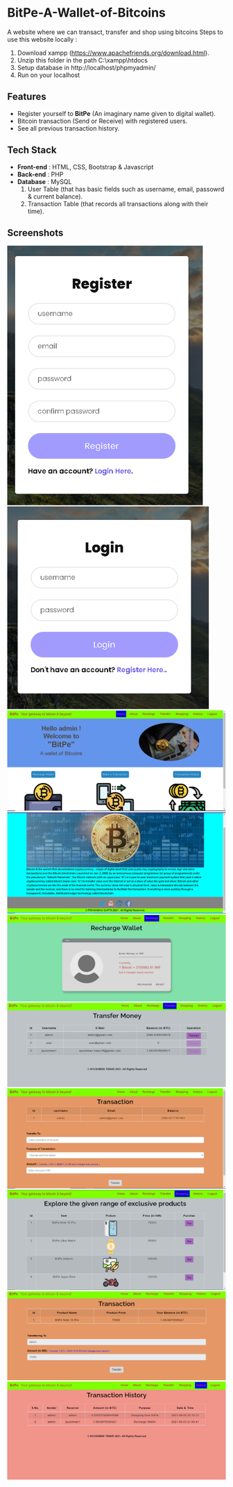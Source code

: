 # BitPe-A-Wallet-of-Bitcoins
A website where we can transact, transfer and shop using bitcoins
Steps to use this website locally :

1. Download xampp (https://www.apachefriends.org/download.html).
2. Unzip this folder in the path C:\xampp\htdocs
3. Setup database in http://localhost/phpmyadmin/
4. Run on your localhost

## Features

- Register yourself to **BitPe** (An imaginary name given to digital wallet).
- Bitcoin transaction (Send or Receive) with registered users.
- See all previous transaction history.

## Tech Stack

- **Front-end** : HTML, CSS, Bootstrap & Javascript
- **Back-end** : PHP
- **Database** : MySQL
  1. User Table (that has basic fields such as username, email, passowrd & current balance).
  2. Transaction Table (that records all transactions along with their time).
## Screenshots

![App Screenshot](https://github.com/Ayushman1605/BitPe-A-Wallet-of-Bitcoins/blob/main/finalMedia/1.PNG)
![App Screenshot](https://github.com/Ayushman1605/BitPe-A-Wallet-of-Bitcoins/blob/main/finalMedia/2.PNG)
![App Screenshot](https://github.com/Ayushman1605/BitPe-A-Wallet-of-Bitcoins/blob/main/finalMedia/3.PNG)
![App Screenshot](https://github.com/Ayushman1605/BitPe-A-Wallet-of-Bitcoins/blob/main/finalMedia/4.PNG)
![App Screenshot](https://github.com/Ayushman1605/BitPe-A-Wallet-of-Bitcoins/blob/main/finalMedia/5.PNG)
![App Screenshot](https://github.com/Ayushman1605/BitPe-A-Wallet-of-Bitcoins/blob/main/finalMedia/6.PNG)
![App Screenshot](https://github.com/Ayushman1605/BitPe-A-Wallet-of-Bitcoins/blob/main/finalMedia/7.PNG)
![App Screenshot](https://github.com/Ayushman1605/BitPe-A-Wallet-of-Bitcoins/blob/main/finalMedia/8.PNG)
![App Screenshot](https://github.com/Ayushman1605/BitPe-A-Wallet-of-Bitcoins/blob/main/finalMedia/9.PNG)
![App Screenshot](https://github.com/Ayushman1605/BitPe-A-Wallet-of-Bitcoins/blob/main/finalMedia/10.PNG)
